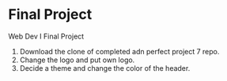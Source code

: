 # Final Project
Web Dev I Final Project
1. Download the clone of completed adn perfect project 7 repo. 
2. Change the logo and put own logo.
3. Decide a theme and change the color of the header. 
